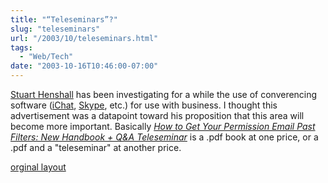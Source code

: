 ```yaml
---
title: "“Teleseminars”?"
slug: "teleseminars"
url: "/2003/10/teleseminars.html"
tags:
  - "Web/Tech"
date: "2003-10-16T10:46:00-07:00"
---
```

<p><a href="http://www.henshall.com/blog/">Stuart Henshall</a> has been investigating for a while the use of converencing software (<a href="http://www.apple.com/ichat/">iChat</a>, <a href="http://www.skpe.com">Skype</a>, etc.) for use with business. I thought this advertisement was a datapoint toward his proposition that this area will become more important. Basically <i><a href="http://www.sherpastore.com/store/page.cfm/p.cfm/2094?1040">How to Get Your Permission Email Past Filters: New Handbook + Q&A Teleseminar</a></i> is a .pdf book at one price, or a .pdf and a "teleseminar" at another price.</p>
<p class="previous"><a href="/previous/2003/10/teleseminars.html" rel="syndication" class="u-syndication" >orginal layout</a></p>
